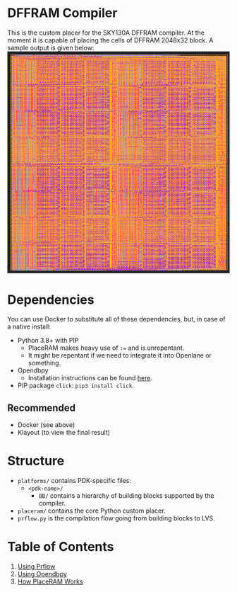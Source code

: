 # DFFRAM Compiler
This is the custom placer for the SKY130A DFFRAM compiler. At the moment it is capable of placing the cells of DFFRAM 2048x32 block. A sample output is given below:
![Klayout showing the 2048x32 module placed](./docs/img/8kb_layout.png)

# Dependencies
You can use Docker to substitute all of these dependencies, but, in case of a native install:

* Python 3.8+ with PIP
  * PlaceRAM makes heavy use of `:=` and is unrepentant.
  * It might be repentant if we need to integrate it into Openlane or something.
* Opendbpy
  * Installation instructions can be found [here](./docs/md/Using%20Opendbpy.md).
* PIP package `click`: `pip3 install click`.

## Recommended
* Docker (see above)
* Klayout (to view the final result)

# Structure
* `platforms/` contains PDK-specific files:
  * `<pdk-name>/`
    * `BB/` contains a hierarchy of building blocks supported by the compiler.
* `placeram/` contains the core Python custom placer.
* `prflow.py` is the compilation flow going from building blocks to LVS.

# Table of Contents
<!-- Note: Yes, ordered lists mandate all of them to be 1. in markdown. -->
1. [Using Prflow](./md/Using%20Prflow.md)
1. [Using Opendbpy](./md/Using%20Opendbpy.md)
1. [How PlaceRAM Works](./md/How%20PlaceRAM%20Works.md)
